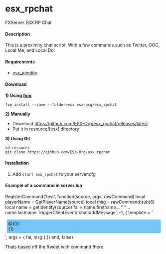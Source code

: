 # esx_rpchat
FXServer ESX RP Chat


#### Description
This is a proximity chat script. With a few commands such as Twitter, OOC, Local Me, and Local Do.

#### Requirements
- [esx_identity](https://github.com/ESX-Org/esx_identity)

#### Download

**1) Using [fvm](https://github.com/qlaffont/fvm-installer)**
```
fvm install --save --folder=esx esx-org/esx_rpchat
```

**2) Manually**
- Download https://github.com/ESX-Org/esx_rpchat/releases/latest
- Put it in resource/[esx] directory

**3) Using Git**

```
cd resouces
git clone https://github.com/ESX-Org/esx_rpchat
```

#### Installation

1) Add `start esx_rpchat` to your server.cfg


#### Example of a command in server.lua


RegisterCommand('test', function(source, args, rawCommand)
    local playerName = GetPlayerName(source)
    local msg = rawCommand:sub(6)
    local name = getIdentity(source)
    fal = name.firstname .. " " .. name.lastname
    TriggerClientEvent('chat:addMessage', -1, {
        template = '<div style="padding: 0.5vw; margin: 0.5vw; background-color: rgba(28, 160, 242, 0.6); border-radius: 3px;"><i class="fab fa-twitter"></i> @{0}:<br> {1}</div>',
        args = { fal, msg }
    })
end, false)


Thats based off the /tweet with command /here